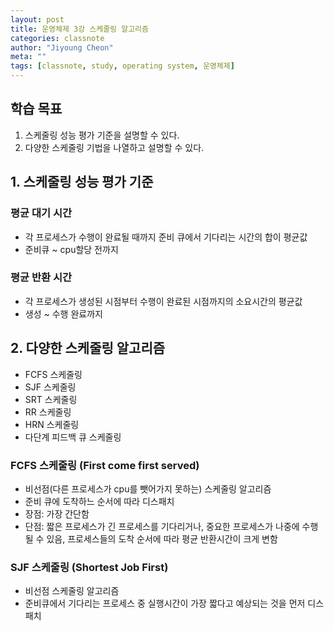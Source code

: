 ```yaml
---
layout: post
title: 운영체제 3강 스케줄링 알고리즘
categories: classnote
author: "Jiyoung Cheon"
meta: ""
tags: [classnote, study, operating system, 운영체제]
---
```


## 학습 목표

1. 스케줄링 성능 평가 기준을 설명할 수 있다.
2. 다양한 스케줄링 기법을 나열하고 설명할 수 있다.

## 1. 스케줄링 성능 평가 기준
### 평균 대기 시간
* 각 프로세스가 수행이 완료될 때까지 준비 큐에서 기다리는 시간의 합이 평균값
* 준비큐 ~ cpu할당 전까지

### 평균 반환 시간
* 각 프로세스가 생성된 시점부터 수행이 완료된 시점까지의 소요시간의 평균값
* 생성 ~ 수행 완료까지

## 2. 다양한 스케줄링 알고리즘
* FCFS 스케줄링
* SJF 스케줄링
* SRT 스케줄링
* RR 스케줄링
* HRN 스케줄링
* 다단계 피드백 큐 스케줄링

### FCFS 스케줄링 (First come first served)
* 비선점(다른 프로세스가 cpu를 뺏어가지 못하는) 스케줄링 알고리즘
* 준비 큐에 도착하느 순서에 따라 디스패치
* 장점: 가장 간단함
* 단점: 짧은 프로세스가 긴 프로세스를 기다리거나, 중요한 프로세스가 나중에 수행될 수 있음, 프로세스들의 도착 순서에 따라 평균 반환시간이 크게 변함

### SJF 스케줄링 (Shortest Job First)
* 비선점 스케줄링 알고리즘
* 준비큐에서 기다리는 프로세스 중 실행시간이 가장 짧다고 예상되는 것을 먼저 디스패치